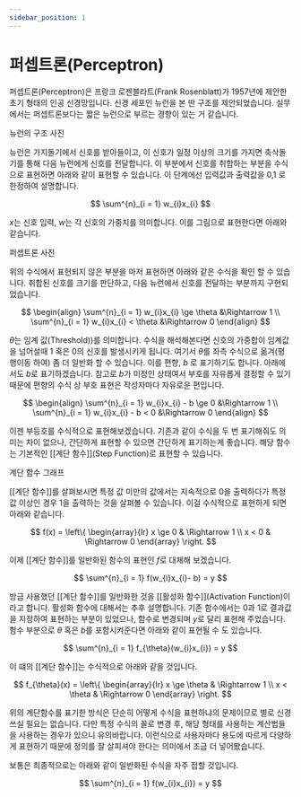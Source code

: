 ```yaml
---
sidebar_position: 1
---
```


# 퍼셉트론(Perceptron)
퍼셉트론(Perceptron)은 프랑크 로젠블라트(Frank Rosenblatt)가 1957년에 제안한 초기 형태의 인공 신경망입니다. 신경 세포인 뉴런을 본 딴 구조를 제안되었습니다. 실무에서는 퍼셉트론보다는 짧은 뉴런으로 부르는 경향이 있는 거 같습니다.

뉴런의 구조 사진

뉴런은 가지돌기에서 신호를 받아들이고, 이 신호가 일정 이상의 크기를 가지면 축삭돌기를 통해 다음 뉴런에게 신호를 전달합니다. 이 부분에서 신호를 취합하는 부분을 수식으로 표현하면 아래와 같이 표현할 수 있습니다. 이 단계에선 입력값과 출력값을 0,1 로 한정하여 설명합니다. 

$$
\sum^{n}_{i = 1} w_{i}x_{i}
$$

$x$는 신호 입력, $w$는 각 신호의 가중치를 의미합니다. 이를 그림으로 표현한다면 아래와 같습니다. 

퍼셉트론 사진

위의 수식에서 표현되지 않은 부분을 마저 표현하면 아래와 같은 수식을 확인 할 수 있습니다. 취합된 신호를 크기를 판단하고, 다음 뉴런에서 신호를 전달하는 부분까지 구현되었습니다.

$$
\begin{align}
    \sum^{n}_{i = 1} w_{i}x_{i} \ge \theta &\Rightarrow 1 \\
    \sum^{n}_{i = 1} w_{i}x_{i} < \theta &\Rightarrow 0
\end{align} 
$$

$\theta$는 임계 값(Threshold))를 의미합니다. 수식을 해석해본다면 신호의 가중합이 임계값을 넘어설때 1 혹은 0의 신호를 발생시키게 됩니다. 여기서 $\theta$를 좌측 수식으로 옮겨(평행이동 하여) 좀 더 일반화 할 수 있습니다. 이를 편향, $b$ 로 표기하기도 합니다. 아래에서도 $b$로 표기하겠습니다. 참고로 $b$가 미정인 상태여서 부호를 자유롭게 결정할 수 있기 때문에 편향의 수식 상 부호 표현은 작성자마다 자유로운 편입니다.

$$
\begin{align}
    \sum^{n}_{i = 1} w_{i}x_{i} - b \ge 0 &\Rightarrow 1 \\
    \sum^{n}_{i = 1} w_{i}x_{i} - b < 0 &\Rightarrow 0
\end{align} 
$$

이젠 부등호를 수식적으로 표현해보겠습니다. 기존과 같이 수식을 두 번 표기해줘도 의미는 차이 없으나, 간단하게 표현할 수 있으면 간단하게 표기하는게 좋습니다.  해당 함수는 기본적인 [[계단 함수]](Step Function)로 표현할 수 있습니다.

계단 함수 그래프

[[계단 함수]]를 살펴보시면 특정 값 미만의 값에서는 지속적으로 0을 출력하다가 특정 값 이상인 경우 1을 출력하는 것을 살펴볼 수 있습니다. 이걸 수식적으로 표현하게 되면 아래와 같습니다.  

$$
f(x) = 
\left\{ 
	\begin{array}{lr} 
		x \ge 0 & \Rightarrow 1 \\ 
		x < 0 & \Rightarrow 0 
	\end{array} \right.
$$

이제 [[계단 함수]]를 일반화된 함수의 표현인 $f$로 대체해 보겠습니다.

$$
\sum^{n}_{i = 1} f(w_{i}x_{i}- b) = y
$$

방금 사용했던 [[계단 함수]]를 일반화한 것을 [[활성화 함수]](Activation Function)이라고 합니다. 활성화 함수에 대해서는 추후 설명합니다. 기존 함수에서는 0과 1로 결과값을 지정하여 표현하는 부분이 있었으나, 함수로 변경되며 $y$로 달리 표현해 주었습니다. 함수 부분으로 $\theta$ 혹은 $b$를 포함시켜준다면 아래와 같이 표현될 수 도 있습니다. 

$$
\sum^{n}_{i = 1} f_{\theta}(w_{i}x_{i}) = y
$$

이 떄의 [[계단 함수]]는 수식적으로 아래와 같을 것입니다.

$$
f_{\theta}(x) = 
\left\{ 
	\begin{array}{lr} 
		x \ge \theta & \Rightarrow 1 \\ 
		x < \theta & \Rightarrow 0 
	\end{array} \right.
$$

위의 계단함수를 표기한 방식은 단순히 어떻게 수식을 표현하냐의 문제이므로 별로 신경쓰실 필요는 없습니다. 다만 특정 수식의 꼴로 변경 후, 해당 형태를 사용하는 계산법들을 사용하는 경우가 있으니 유의바랍니다. 이런식으로 사용자마다 용도에 따르게 다양하게 표현하기 때문에 정의를 잘 살피셔야 한다는 의미에서 조금 더 넣어봤습니다. 

보통은 최종적으로는 아래와 같이 일반화된 수식을 자주 접할 것입니다. 

$$
\sum^{n}_{i = 1} f(w_{i}x_{i}) = y
$$